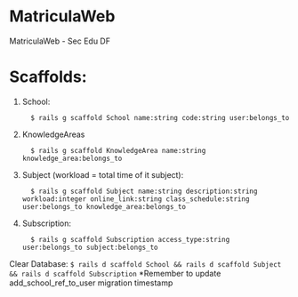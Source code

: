 # MatriculaWeb
MatriculaWeb - Sec Edu DF


# Scaffolds:

1. School:
    ```shellscript
      $ rails g scaffold School name:string code:string user:belongs_to
    ```
1. KnowledgeAreas
    ```shell script
      $ rails g scaffold KnowledgeArea name:string knowledge_area:belongs_to
    ```
1. Subject (workload = total time of it subject):
    ```shell script
      $ rails g scaffold Subject name:string description:string workload:integer online_link:string class_schedule:string user:belongs_to knowledge_area:belongs_to
    ```
1. Subscription:
    ```shell script
      $ rails g scaffold Subscription access_type:string user:belongs_to subject:belongs_to 
    ```


Clear Database: ``` $ rails d scaffold School && rails d scaffold Subject && rails d scaffold Subscription ```
*Remember to update add_school_ref_to_user migration timestamp